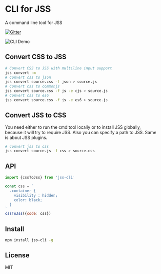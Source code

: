 # CLI for JSS

A command line tool for JSS

[![Gitter](https://badges.gitter.im/JoinChat.svg)](https://gitter.im/cssinjs/lobby)

![CLI Demo](https://raw.githubusercontent.com/cssinjs/cli/master/demo.gif)

## Convert CSS to JSS

```bash
# Convert CSS to JSS with multiline input support
jss convert -m
# Convert css to json
jss convert source.css -f json > source.js
# Convert css to commonjs
jss convert source.css -f js -e cjs > source.js
# Convert css to es6
jss convert source.css -f js -e es6 > source.js
```

## Convert JSS to CSS

You need either to run the cmd tool locally or to install JSS globally, because it will try to require JSS.
Also you can specify a path to JSS. Same is about JSS plugins.

```bash
# convert jss to css
jss convert source.js -f css > source.css
```

## API

```javascript
import {cssToJss} from 'jss-cli'

const css = `
  .container {
    visibility : hidden;
    color: black;
  }
`
cssToJss({code: css})
```

## Install

```bash
npm install jss-cli -g
```

## License

MIT
